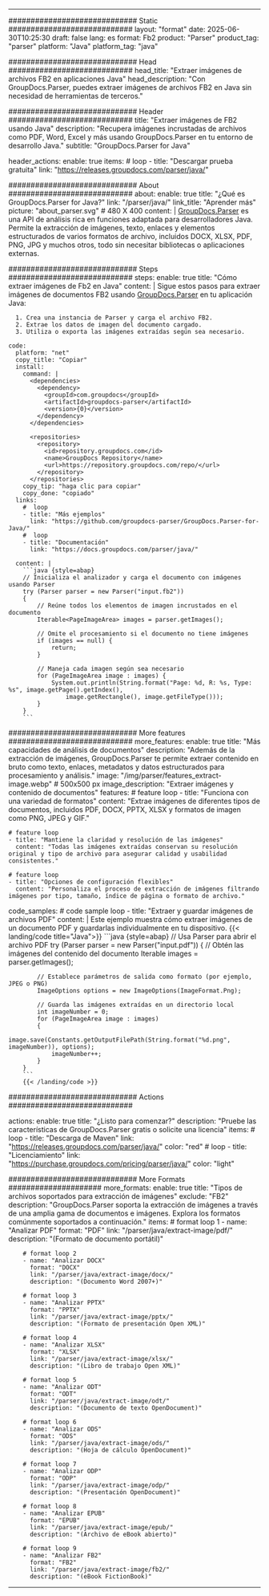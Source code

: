 


---
############################# Static ############################
layout: "format"
date:  2025-06-30T10:25:30
draft: false
lang: es
format: Fb2
product: "Parser"
product_tag: "parser"
platform: "Java"
platform_tag: "java"

############################# Head ############################
head_title: "Extraer imágenes de archivos FB2 en aplicaciones Java"
head_description: "Con GroupDocs.Parser, puedes extraer imágenes de archivos FB2 en Java sin necesidad de herramientas de terceros."

############################# Header ############################
title: "Extraer imágenes de FB2 usando Java" 
description: "Recupera imágenes incrustadas de archivos como PDF, Word, Excel y más usando GroupDocs.Parser en tu entorno de desarrollo Java."
subtitle: "GroupDocs.Parser for Java" 

header_actions:
  enable: true
  items:
    #  loop
    - title: "Descargar prueba gratuita"
      link: "https://releases.groupdocs.com/parser/java/"
      
############################# About ############################
about:
    enable: true
    title: "¿Qué es GroupDocs.Parser for Java?"
    link: "/parser/java/"
    link_title: "Aprender más"
    picture: "about_parser.svg" # 480 X 400
    content: |
       [GroupDocs.Parser](/parser/java/) es una API de análisis rica en funciones adaptada para desarrolladores Java. Permite la extracción de imágenes, texto, enlaces y elementos estructurados de varios formatos de archivo, incluidos DOCX, XLSX, PDF, PNG, JPG y muchos otros, todo sin necesitar bibliotecas o aplicaciones externas.

############################# Steps ############################
steps:
    enable: true
    title: "Cómo extraer imágenes de Fb2 en Java"
    content: |
      Sigue estos pasos para extraer imágenes de documentos FB2 usando [GroupDocs.Parser](/parser/java/) en tu aplicación Java:
      
      1. Crea una instancia de Parser y carga el archivo FB2.
      2. Extrae los datos de imagen del documento cargado.
      3. Utiliza o exporta las imágenes extraídas según sea necesario.
   
    code:
      platform: "net"
      copy_title: "Copiar"
      install:
        command: |
          <dependencies>
            <dependency>
              <groupId>com.groupdocs</groupId>
              <artifactId>groupdocs-parser</artifactId>
              <version>{0}</version>
            </dependency>
          </dependencies>

          <repositories>
            <repository>
              <id>repository.groupdocs.com</id>
              <name>GroupDocs Repository</name>
              <url>https://repository.groupdocs.com/repo/</url>
            </repository>
          </repositories>
        copy_tip: "haga clic para copiar"
        copy_done: "copiado"
      links:
        #  loop
        - title: "Más ejemplos"
          link: "https://github.com/groupdocs-parser/GroupDocs.Parser-for-Java/"
        #  loop
        - title: "Documentación"
          link: "https://docs.groupdocs.com/parser/java/"
          
      content: |
        ```java {style=abap}
        // Inicializa el analizador y carga el documento con imágenes usando Parser
        try (Parser parser = new Parser("input.fb2"))
        {
            // Reúne todos los elementos de imagen incrustados en el documento
            Iterable<PageImageArea> images = parser.getImages();

            // Omite el procesamiento si el documento no tiene imágenes
            if (images == null) {
                return;
            }

            // Maneja cada imagen según sea necesario
            for (PageImageArea image : images) {
                System.out.println(String.format("Page: %d, R: %s, Type: %s", image.getPage().getIndex(), 
                    image.getRectangle(), image.getFileType()));
            }
        }
        ```            

############################# More features ############################
more_features:
  enable: true
  title: "Más capacidades de análisis de documentos"
  description: "Además de la extracción de imágenes, GroupDocs.Parser te permite extraer contenido en bruto como texto, enlaces, metadatos y datos estructurados para procesamiento y análisis."
  image: "/img/parser/features_extract-image.webp" # 500x500 px
  image_description: "Extraer imágenes y contenido de documentos"
  features:
    # feature loop
    - title: "Funciona con una variedad de formatos"
      content: "Extrae imágenes de diferentes tipos de documentos, incluidos PDF, DOCX, PPTX, XLSX y formatos de imagen como PNG, JPEG y GIF."

    # feature loop
    - title: "Mantiene la claridad y resolución de las imágenes"
      content: "Todas las imágenes extraídas conservan su resolución original y tipo de archivo para asegurar calidad y usabilidad consistentes."

    # feature loop
    - title: "Opciones de configuración flexibles"
      content: "Personaliza el proceso de extracción de imágenes filtrando imágenes por tipo, tamaño, índice de página o formato de archivo."
      
  code_samples:
    # code sample loop
    - title: "Extraer y guardar imágenes de archivos PDF"
      content: |
        Este ejemplo muestra cómo extraer imágenes de un documento PDF y guardarlas individualmente en tu dispositivo.
        {{< landing/code title="Java">}}
        ```java {style=abap}
        //  Usa Parser para abrir el archivo PDF
        try (Parser parser = new Parser("input.pdf"))
        {
            // Obtén las imágenes del contenido del documento
            Iterable<PageImageArea> images = parser.getImages();

            // Establece parámetros de salida como formato (por ejemplo, JPEG o PNG)
            ImageOptions options = new ImageOptions(ImageFormat.Png);

            // Guarda las imágenes extraídas en un directorio local
            int imageNumber = 0;
            for (PageImageArea image : images)
            {
                image.save(Constants.getOutputFilePath(String.format("%d.png", imageNumber)), options);
                imageNumber++;
            }
        }
        ```
        {{< /landing/code >}}


############################# Actions ############################

actions:
  enable: true
  title: "¿Listo para comenzar?"
  description: "Pruebe las características de GroupDocs.Parser gratis o solicite una licencia"
  items:
    #  loop
    - title: "Descarga de Maven"
      link: "https://releases.groupdocs.com/parser/java/"
      color: "red"
        #  loop
    - title: "Licenciamiento"
      link: "https://purchase.groupdocs.com/pricing/parser/java/"
      color: "light"


############################# More Formats #####################
more_formats:
    enable: true
    title: "Tipos de archivos soportados para extracción de imágenes"
    exclude: "FB2"
    description: "GroupDocs.Parser soporta la extracción de imágenes a través de una amplia gama de documentos e imágenes. Explora los formatos comúnmente soportados a continuación."
    items: 
        # format loop 1
        - name: "Analizar PDF"
          format: "PDF"
          link: "/parser/java/extract-image/pdf/"
          description: "(Formato de documento portátil)"
          
        # format loop 2
        - name: "Analizar DOCX"
          format: "DOCX"
          link: "/parser/java/extract-image/docx/"
          description: "(Documento Word 2007+)"
          
        # format loop 3
        - name: "Analizar PPTX"
          format: "PPTX"
          link: "/parser/java/extract-image/pptx/"
          description: "(Formato de presentación Open XML)"
          
        # format loop 4
        - name: "Analizar XLSX"
          format: "XLSX"
          link: "/parser/java/extract-image/xlsx/"
          description: "(Libro de trabajo Open XML)"
          
        # format loop 5
        - name: "Analizar ODT"
          format: "ODT"
          link: "/parser/java/extract-image/odt/"
          description: "(Documento de texto OpenDocument)"
          
        # format loop 6
        - name: "Analizar ODS"
          format: "ODS"
          link: "/parser/java/extract-image/ods/"
          description: "(Hoja de cálculo OpenDocument)"
          
        # format loop 7
        - name: "Analizar ODP"
          format: "ODP"
          link: "/parser/java/extract-image/odp/"
          description: "(Presentación OpenDocument)"
          
        # format loop 8
        - name: "Analizar EPUB"
          format: "EPUB"
          link: "/parser/java/extract-image/epub/"
          description: "(Archivo de eBook abierto)"
          
        # format loop 9
        - name: "Analizar FB2"
          format: "FB2"
          link: "/parser/java/extract-image/fb2/"
          description: "(eBook FictionBook)"
         
          

---